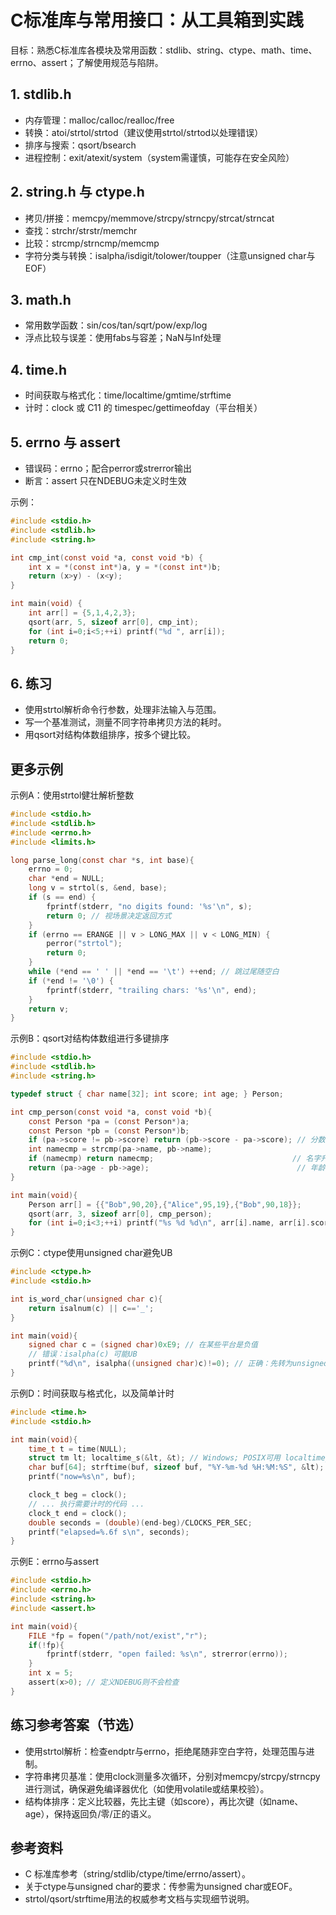 # C标准库与常用接口：从工具箱到实践

目标：熟悉C标准库各模块及常用函数：stdlib、string、ctype、math、time、errno、assert；了解使用规范与陷阱。

## 1. stdlib.h
- 内存管理：malloc/calloc/realloc/free
- 转换：atoi/strtol/strtod（建议使用strtol/strtod以处理错误）
- 排序与搜索：qsort/bsearch
- 进程控制：exit/atexit/system（system需谨慎，可能存在安全风险）

## 2. string.h 与 ctype.h
- 拷贝/拼接：memcpy/memmove/strcpy/strncpy/strcat/strncat
- 查找：strchr/strstr/memchr
- 比较：strcmp/strncmp/memcmp
- 字符分类与转换：isalpha/isdigit/tolower/toupper（注意unsigned char与EOF）

## 3. math.h
- 常用数学函数：sin/cos/tan/sqrt/pow/exp/log
- 浮点比较与误差：使用fabs与容差；NaN与Inf处理

## 4. time.h
- 时间获取与格式化：time/localtime/gmtime/strftime
- 计时：clock 或 C11 的 timespec/gettimeofday（平台相关）

## 5. errno 与 assert
- 错误码：errno；配合perror或strerror输出
- 断言：assert 只在NDEBUG未定义时生效

示例：
```c
#include <stdio.h>
#include <stdlib.h>
#include <string.h>

int cmp_int(const void *a, const void *b) {
    int x = *(const int*)a, y = *(const int*)b;
    return (x>y) - (x<y);
}

int main(void) {
    int arr[] = {5,1,4,2,3};
    qsort(arr, 5, sizeof arr[0], cmp_int);
    for (int i=0;i<5;++i) printf("%d ", arr[i]);
    return 0;
}
```

## 6. 练习
- 使用strtol解析命令行参数，处理非法输入与范围。
- 写一个基准测试，测量不同字符串拷贝方法的耗时。
- 用qsort对结构体数组排序，按多个键比较。

## 更多示例

示例A：使用strtol健壮解析整数
```c
#include <stdio.h>
#include <stdlib.h>
#include <errno.h>
#include <limits.h>

long parse_long(const char *s, int base){
    errno = 0;
    char *end = NULL;
    long v = strtol(s, &end, base);
    if (s == end) {
        fprintf(stderr, "no digits found: '%s'\n", s);
        return 0; // 视场景决定返回方式
    }
    if (errno == ERANGE || v > LONG_MAX || v < LONG_MIN) {
        perror("strtol");
        return 0;
    }
    while (*end == ' ' || *end == '\t') ++end; // 跳过尾随空白
    if (*end != '\0') {
        fprintf(stderr, "trailing chars: '%s'\n", end);
    }
    return v;
}
```

示例B：qsort对结构体数组进行多键排序
```c
#include <stdio.h>
#include <stdlib.h>
#include <string.h>

typedef struct { char name[32]; int score; int age; } Person;

int cmp_person(const void *a, const void *b){
    const Person *pa = (const Person*)a;
    const Person *pb = (const Person*)b;
    if (pa->score != pb->score) return (pb->score - pa->score); // 分数降序
    int namecmp = strcmp(pa->name, pb->name);
    if (namecmp) return namecmp;                               // 名字升序
    return (pa->age - pb->age);                                 // 年龄升序
}

int main(void){
    Person arr[] = {{"Bob",90,20},{"Alice",95,19},{"Bob",90,18}};
    qsort(arr, 3, sizeof arr[0], cmp_person);
    for (int i=0;i<3;++i) printf("%s %d %d\n", arr[i].name, arr[i].score, arr[i].age);
}
```

示例C：ctype使用unsigned char避免UB
```c
#include <ctype.h>
#include <stdio.h>

int is_word_char(unsigned char c){
    return isalnum(c) || c=='_';
}

int main(void){
    signed char c = (signed char)0xE9; // 在某些平台是负值
    // 错误：isalpha(c) 可能UB
    printf("%d\n", isalpha((unsigned char)c)!=0); // 正确：先转为unsigned char
}
```

示例D：时间获取与格式化，以及简单计时
```c
#include <time.h>
#include <stdio.h>

int main(void){
    time_t t = time(NULL);
    struct tm lt; localtime_s(&lt, &t); // Windows; POSIX可用 localtime_r
    char buf[64]; strftime(buf, sizeof buf, "%Y-%m-%d %H:%M:%S", &lt);
    printf("now=%s\n", buf);

    clock_t beg = clock();
    // ... 执行需要计时的代码 ...
    clock_t end = clock();
    double seconds = (double)(end-beg)/CLOCKS_PER_SEC;
    printf("elapsed=%.6f s\n", seconds);
}
```

示例E：errno与assert
```c
#include <stdio.h>
#include <errno.h>
#include <string.h>
#include <assert.h>

int main(void){
    FILE *fp = fopen("/path/not/exist","r");
    if(!fp){
        fprintf(stderr, "open failed: %s\n", strerror(errno));
    }
    int x = 5;
    assert(x>0); // 定义NDEBUG则不会检查
}
```

## 练习参考答案（节选）
- 使用strtol解析：检查endptr与errno，拒绝尾随非空白字符，处理范围与进制。
- 字符串拷贝基准：使用clock测量多次循环，分别对memcpy/strcpy/strncpy进行测试，确保避免编译器优化（如使用volatile或结果校验）。
- 结构体排序：定义比较器，先比主键（如score），再比次键（如name、age），保持返回负/零/正的语义。

## 参考资料
- C 标准库参考（string/stdlib/ctype/time/errno/assert）。
- 关于ctype与unsigned char的要求：传参需为unsigned char或EOF。
- strtol/qsort/strftime用法的权威参考文档与实现细节说明。